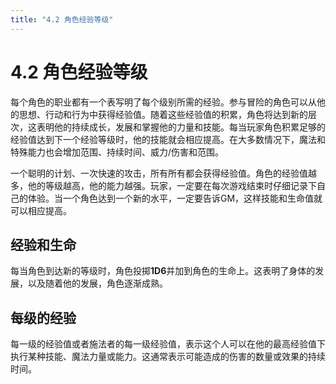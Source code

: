 ```yaml
---
title: "4.2 角色经验等级"
---
```

# 4.2 角色经验等级

每个角色的职业都有一个表写明了每个级别所需的经验。参与冒险的角色可以从他的思想、行动和行为中获得经验值。随着这些经验值的积累，角色将达到新的层次，这表明他的持续成长，发展和掌握他的力量和技能。每当玩家角色积累足够的经验值达到下一个经验等级时，他的技能就会相应提高。在大多数情况下，魔法和特殊能力也会增加范围、持续时间、威力/伤害和范围。

一个聪明的计划、一次快速的攻击，所有所有都会获得经验值。角色的经验值越多，他的等级越高，他的能力越强。玩家，一定要在每次游戏结束时仔细记录下自己的体验。当一个角色达到一个新的水平，一定要告诉GM，这样技能和生命值就可以相应提高。

## 经验和生命

每当角色到达新的等级时，角色投掷**1D6**并加到角色的生命上。这表明了身体的发展，以及随着他的发展，角色逐渐成熟。

## 每级的经验

每一级的经验值或者施法者的每一级经验值，表示这个人可以在他的最高经验值下执行某种技能、魔法力量或能力。这通常表示可能造成的伤害的数量或效果的持续时间。
